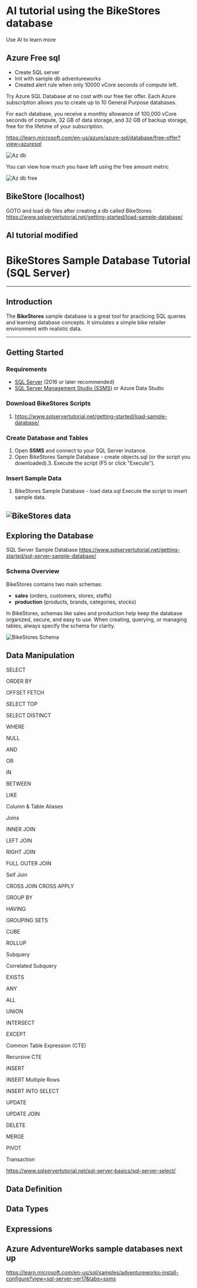 # AI tutorial using the BikeStores database

Use AI to learn more

## Azure Free sql

* Create SQL server
* Init with sample db adventureworks
* Created alert rule when only 10000 vCore seconds of compute left.

Try Azure SQL Database at no cost with our free tier offer. Each Azure subscription allows you to create up to 10 General Purpose databases.

For each database, you receive a monthly allowance of 100,000 vCore seconds of compute, 32 GB of data storage, and 32 GB of backup storage, free for the lifetime of your subscription.

https://learn.microsoft.com/en-us/azure/azure-sql/database/free-offer?view=azuresql

![Az db](https://github.com/spawnmarvel/t-sql/blob/master/course2_ai/images/sql_free.jpg)

You can view how much you have left using the free amount metric

![Az db free](https://github.com/spawnmarvel/t-sql/blob/master/course2_ai/images/sql_free.jpg)



## BikeStore (localhost)

GOTO and load db files after creating a db called BikeStores https://www.sqlservertutorial.net/getting-started/load-sample-database/

## AI tutorial modified

# BikeStores Sample Database Tutorial (SQL Server)

---

## Introduction

The **BikeStores** sample database is a great tool for practicing SQL queries and learning database concepts. It simulates a simple bike retailer environment with realistic data.

---

## Getting Started

### Requirements

- [SQL Server](https://www.microsoft.com/en-us/sql-server/sql-server-downloads) (2016 or later recommended)
- [SQL Server Management Studio (SSMS)](https://aka.ms/ssms) or Azure Data Studio

### Download BikeStores Scripts

1. https://www.sqlservertutorial.net/getting-started/load-sample-database/


### Create Database and Tables

1. Open **SSMS** and connect to your SQL Server instance.
2. Open BikeStores Sample Database - create objects.sql (or the script you downloaded).3. Execute the script (F5 or click "Execute").

### Insert Sample Data

1.  BikeStores Sample Database - load data.sql Execute the script to insert sample data.

![BikeStores data](https://github.com/spawnmarvel/t-sql/blob/master/course2_ai/images/bikestore_data.jpg)
---

## Exploring the Database

SQL Server Sample Database https://www.sqlservertutorial.net/getting-started/sql-server-sample-database/

### Schema Overview

BikeStores contains two main schemas:
- **sales** (orders, customers, stores, staffs)
- **production** (products, brands, categories, stocks)

In BikeStores, schemas like sales and production help keep the database organized, secure, and easy to use. When creating, querying, or managing tables, always specify the schema for clarity.


![BikeStores Schema](https://github.com/spawnmarvel/t-sql/blob/master/course2_ai/images/bikestore_schema.jpg)





## Data Manipulation

SELECT

ORDER BY

OFFSET FETCH

SELECT TOP

SELECT DISTINCT

WHERE

NULL

AND

OR

IN

BETWEEN

LIKE

Column & Table Aliases

Joins

INNER JOIN

LEFT JOIN

RIGHT JOIN

FULL OUTER JOIN

Self Join

CROSS JOIN
CROSS APPLY

GROUP BY

HAVING

GROUPING SETS

CUBE

ROLLUP

Subquery

Correlated Subquery

EXISTS

ANY

ALL

UNION

INTERSECT

EXCEPT

Common Table Expression (CTE)

Recursive CTE

INSERT

INSERT Multiple Rows

INSERT INTO SELECT

UPDATE

UPDATE JOIN

DELETE

MERGE

PIVOT

Transaction

https://www.sqlservertutorial.net/sql-server-basics/sql-server-select/

## Data Definition

## Data Types

## Expressions


## Azure AdventureWorks sample databases next up 

https://learn.microsoft.com/en-us/sql/samples/adventureworks-install-configure?view=sql-server-ver17&tabs=ssms


